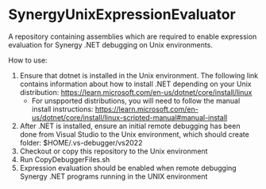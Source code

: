 # SynergyUnixExpressionEvaluator
A repository containing assemblies which are required to enable expression evaluation for Synergy .NET debugging on Unix environments.

How to use:
1. Ensure that dotnet is installed in the Unix environment. The following link contains information about how to install .NET depending on your Unix distribution: https://learn.microsoft.com/en-us/dotnet/core/install/linux
    - For unspported distributions, you will need to follow the manual install instructions: https://learn.microsoft.com/en-us/dotnet/core/install/linux-scripted-manual#manual-install
2. After .NET is installed, ensure an initial remote debugging has been done from Visual Studio to the Unix environment, which should create folder: $HOME/.vs-debugger/vs2022
3. Checkout or copy this repository to the Unix environment
4. Run CopyDebuggerFiles.sh
5. Expression evaluation should be enabled when remote debugging Synergy .NET programs running in the UNIX environment
